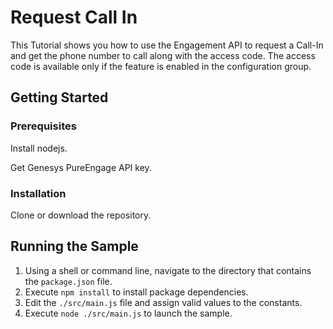 # Request Call In

This Tutorial shows you how to use the Engagement API to request a Call-In and get the phone number to call along with the access code. The access code is available only if the feature is enabled in the configuration group.

## Getting Started

### Prerequisites

Install nodejs.

Get Genesys PureEngage API key.

### Installation

Clone or download the repository.

## Running the Sample

1. Using a shell or command line, navigate to the directory that contains the `package.json` file.
2. Execute `npm install` to install package dependencies.
3. Edit the `./src/main.js` file and assign valid values to the constants.
4. Execute `node ./src/main.js` to launch the sample.
